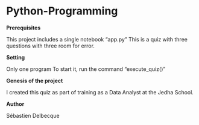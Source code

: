 # Python-Programming

**Prerequisites**

This project includes a single notebook “app.py”
This is a quiz with three questions with three room for error.

**Setting**

Only one program
To start it, run the command “execute_quiz()”

**Genesis of the project**

I created this quiz as part of training as a Data Analyst at the Jedha School.

**Author**

Sébastien Delbecque
